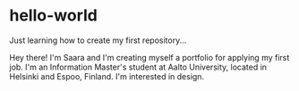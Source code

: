 # hello-world
Just learning how to create my first repository...

Hey there! I'm Saara and I'm creating myself a portfolio for applying my first job. I'm an Information Master's student at Aalto University, located in Helsinki and Espoo, Finland. I'm interested in design.  
